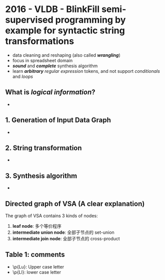 # 2016 - VLDB - BlinkFill semi-supervised programming by example for syntactic string transformations

- data cleaning and reshaping (also called ***wrangling***)
- focus in spreadsheet domain
- ***sound*** and ***complete*** synthesis algorithm
- learn ***arbitrary*** *regular expression* tokens, and not support *conditionals* and *loops*

## What is *logical information*?

- 

## 1. Generation of Input Data Graph

- 

## 2. String transformation

- 

## 3. Synthesis algorithm

- 

## Directed graph of VSA (A clear explanation)

The graph of VSA contains 3 kinds of nodes:

1. **leaf node**: 多个等价程序
2. **intermediate union node**: 全部子节点的 set-union
3. **intermediate join node**: 全部子节点的 cross-product

## Table 1: comments

- \p{Lu}: Upper case letter
- \p{Ll}: lower case letter